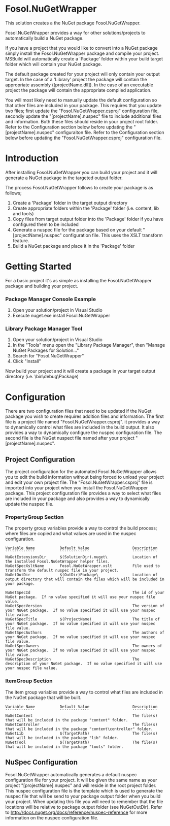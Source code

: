 # Fosol.NuGetWrapper
This solution creates a the NuGet package Fosol.NuGetWrapper.

Fosol.NuGetWrapper provides a way for other solutions/projects to automatically build a NuGet package.

If you have a project that you would like to convert into a NuGet package simply install the Fosol.NuGetWrapper package and compile your project.
MSBuild will automatically create a 'Package' folder within your build target folder which will contain your NuGet package.

The default package created for your project will only contain your output target.
In the case of a 'Library' project the package will contain the appropriate assembly ([projectName.dll]).
In the case of an executable project the package will contain the appropriate compiled application.

You will most likely need to manually update the default configuration so that other files are included in your package.
This requires that you update two files; first update the "Fosol.NuGetWrapper.csproj" configuration file, secondly update the "[projectName].nuspec" file to include additional files and information.
Both these files should reside in your project root folder.
Refer to the Configuration section below before updating the "[projectName].nuspec" configuraiton file.
Refer to the Configuration section below before updating the "Fosol.NuGetWrapper.csproj" configuration file. 

# Introduction
After installing Fosol.NuGetWrapper you can build your project and it will generate a NuGet package in the targeted output folder.

The process Fosol.NuGetWrapper follows to create your package is as follows;
1. Create a 'Package' folder in the target output directory
2. Create appropriate folders within the 'Package' folder (i.e. content, lib and tools)
3. Copy files from target output folder into the 'Package' folder if you have configured them to be included
4. Generate a nuspec file for the package based on your default "[projectName].nuspec" configuration file.  This uses the XSLT transform feature.
5. Build a NuGet package and place it in the 'Package' folder

# Getting Started
For a basic project it's as simple as installing the Fosol.NuGetWrapper package and building your project.

### Package Manager Console Example
1. Open your solution/project in Visual Studio
2. Execute nuget.exe install Fosol.NuGetWrapper

### Library Package Manager Tool
1. Open your solution/project in Visual Studio
2. In the "Tools" menu open the "Library Package Manager", then "Manage NuGet Packages for Solution..."
3. Search for "Fosol.NuGetWrapper"
4. Click "Install"

Now build your project and it will create a package in your target output directory (i.e. \bin\debug\Package\)

# Configuration
There are two configuration files that need to be updated if the NuGet package you wish to create requires addition files and information.
The first file is a project file named "Fosol.NuGetWrapper.csproj". 
it provides a way to dynamically control what files are included in the build output.
It also provides a way to dynamically configure the nuspec configuration file.
The second file is the NuGet nuspect file named after your project "[projectName].nuspec".

## Project Configuration
The project configuration for the automated Fosol.NuGetWrapper allows you to edit the build information without being forced to unload your project and edit your own project file.
The "Fosol.NuGetWrapper.csproj" file is imported into your project when you install the Fosol.NuGetWrapper package.
This project configuration file provides a way to select what files are included in your package and also provides a way to dynamically update the nuspec file.

### PropertyGroup Section
The property group variables provide a way to control the build process; where files are copied and what values are used in the nuspec configuration.
    
    Variable Name			Default Value					Description    
    `````````````           `````````````                   ```````````
    NuGetExtensionsDir      $(SolutionDir).nuget\           Location of the installed Fosol.NuGetWrapper helper files.
    NuGetSpecXsltName       Fosol.NuGetWrapper.xslt         File used to transform the default nuspec file in your project.
    NuGetOutDir             $(OutDir)Package\               Location of output directory that will contain the files which will be included in your package.
    
    NuGetSpecId                                             The id of your NuGet package.  If no value specified it will use your nuspec file value.
    NuGetSpecVersion                                        The version of your NuGet package.  If no value specified it will use your nuspec file value.
    NuGetSpecTitle          $(ProjectName)                  The title of your NuGet package.  If no value specified it will use your nuspec file value.
    NuGetSpecAuthors                                        The authors of your NuGet package.  If no value specified it will use your nuspec file value.
    NuGetSpecOwners                                         The owners of your NuGet package.  If no value specified it will use your nuspec file value.
    NuGetSpecDescription                                    The description of your NuGet package.  If no value specified it will use your nuspec file value.
    
    
### ItemGroup Section
The item group variables provide a way to control what files are included in the NuGet package that will be built.
    
    Variable Name           Default Value                   Description
    `````````````           `````````````                   ```````````
    NuGetContent                                            The file(s) that will be included in the package "content" folder.
    NuGetController                                         The file(s) that will be included in the package "content\controller" folder.
    NuGetLib                $(TargetPath)                   The file(s) that will be included in the package "lib" folder.
    NuGetTool               $(TargetPath)                   The file(s) that will be included in the package "tools" folder.


## NuSpec Configuration
Fosol.NuGetWrapper automatically generates a default nuspec configuration file for your project.
It will be given the same name as your project "[projectName].nuspec" and will reside in the root project folder.
This nuspec configuration file is the template which is used to generate the nuspec file that will be send to your package output folder when you build your project.
When updating this file you will need to remember that the file locations will be relative to package output folder (see NuGetOutDir).
Refer to <http://docs.nuget.org/docs/reference/nuspec-reference> for more information on the nuspec configuration file.